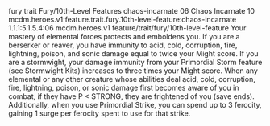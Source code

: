 <ability>
  <metadata>
    <class>fury</class>
    <feature_type>trait</feature_type>
    <file_dpath>Fury/10th-Level Features</file_dpath>
    <item_id>chaos-incarnate</item_id>
    <item_index>06</item_index>
    <item_name>Chaos Incarnate</item_name>
    <level>10</level>
    <scc>mcdm.heroes.v1:feature.trait.fury.10th-level-feature:chaos-incarnate</scc>
    <scdc>1.1.1:5.1.5.4:06</scdc>
    <source>mcdm.heroes.v1</source>
    <type>feature/trait/fury/10th-level-feature</type>
  </metadata>
  <effects>
    <effect type="mundane">Your mastery of elemental forces protects and emboldens you. If you are a berserker or reaver, you have immunity to acid, cold, corruption, fire, lightning, poison, and sonic damage equal to twice your Might score. If you are a stormwight, your damage immunity from your Primordial Storm feature (see Stormwight Kits) increases to three times your Might score.
When any elemental or any other creature whose abilities deal acid, cold, corruption, fire, lightning, poison, or sonic damage first becomes aware of you in combat, if they have P &lt; STRONG, they are frightened of you (save ends).
Additionally, when you use Primordial Strike, you can spend up to 3 ferocity, gaining 1 surge per ferocity spent to use for that strike.</effect>
  </effects>
</ability>
